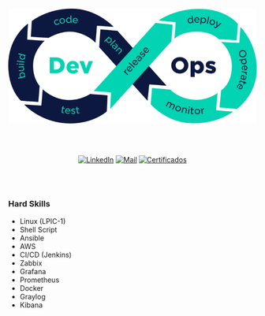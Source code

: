 <p align="center">
    <img src="img/devops_logo.png">
</p>

<br>
<br>

<p align="center">
<a href="https://www.linkedin.com/in/rodrigomartins-devops"><img alt="LinkedIn" src="https://img.shields.io/badge/Linkedin-Rodrigo%20Martins-blue?style=for-the-badge&logo=linkedin"></a>
<a href="mailto:rodrigomartins.tic@gmail.com"><img alt="Mail" src="https://img.shields.io/badge/Mail-rodrigomartins.tic%40gmail.com-red?style=for-the-badge&logo=gmail"></a>
<a href="https://www.credential.net/profile/rodrigomartins643/wallet"><img alt="Certificados" src="https://img.shields.io/badge/Certificados-black?style=for-the-badge&logo=microsoft%20academic"></a>
</p>

<br>
<br>

### Hard Skills
- Linux (LPIC-1)
- Shell Script
- Ansible
- AWS
- CI/CD (Jenkins)
- Zabbix
- Grafana
- Prometheus
- Docker
- Graylog
- Kibana